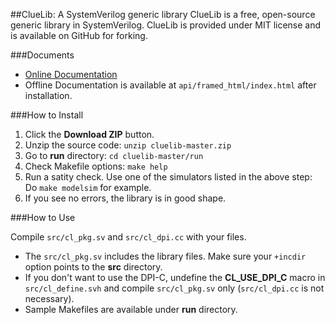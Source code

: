 ##ClueLib: A SystemVerilog generic library
ClueLib is a free, open-source generic library in SystemVerilog. ClueLib is
provided under MIT license and is available on GitHub for forking.

###Documents
- [Online Documentation](http://cluelogic.com/tools/cluelib/api/framed_html/index.html)
- Offline Documentation is available at `api/framed_html/index.html` after installation.

###How to Install
1. Click the **Download ZIP** button.
2. Unzip the source code: `unzip cluelib-master.zip`
3. Go to **run** directory: `cd cluelib-master/run`
4. Check Makefile options: `make help`
5. Run a satity check. Use one of the simulators listed in the above step: 
   Do `make modelsim` for example.
6. If you see no errors, the library is in good shape.

###How to Use

Compile `src/cl_pkg.sv` and `src/cl_dpi.cc` with your files.

- The `src/cl_pkg.sv` includes the library files.
  Make sure your `+incdir` option points to the **src** directory.
- If you don't want to use the DPI-C, undefine the **CL_USE_DPI_C** macro in
  `src/cl_define.svh` and compile `src/cl_pkg.sv` only (`src/cl_dpi.cc` is not
  necessary).
- Sample Makefiles are available under **run** directory.



